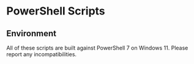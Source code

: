 # PowerShell Scripts

## Environment

All of these scripts are built against PowerShell 7 on Windows 11. Please report any incompatibilities.